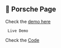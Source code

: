 ## 🚗 Porsche Page

Check the [demo here](https://porsche-page-three.vercel.app/)

 ```
  Live Demo
 ```
 
Check the [Code](https://github.com/LuisSilvah/Mini-projetos/tree/main/Porsche-page)
